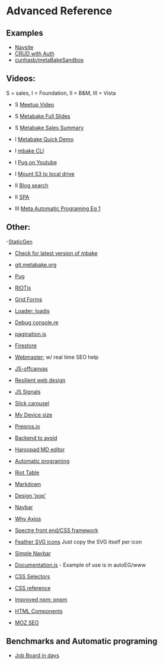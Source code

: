 
# Advanced Reference


## Examples

- [Navsite](https://github.com/metabake/examples-plugins/releases/download/3.8.1/navSite.zip)
- [CRUD with Auth](https://github.com/metabake/_mBake/releases/download/3.8.1/CRUDA.zip)
- [cunhasb/metaBakeSandbox](https://github.com/cunhasb/metaBakeSandbox)


## Videos:
S = sales, I = Foundation, II = B&M, III = Vista
- S <a href='https://vimeo.com/282034037' target='_blank'>Meetup Video</a>
- S [Metabake Full Slides](http://prez.metabake.org/p)
- S [Metabake Sales Summary](https://www.youtube.com/watch?v=OK-cJNSkQII)

- I [Metabake Quick Demo](https://youtu.be/WyCdSFTUIvM)
- I [mbake CLI](https://youtu.be/-KkPfAnEXyk)
- I [Pug on Youtube](http://youtube.com/watch?v=wzAWI9h3q18)
- I [Mount S3 to local drive](http://wgehnerlab1.metabake.org.s3-website-us-east-1.amazonaws.com/lab1v0.html)

- II [Blog search](https://www.youtube.com/watch?v=-4i9_SYyTOo)
- II [SPA](https://youtu.be/LHFjjDPlU3A)
- III [Meta Automatic Programing Eg 1 ](http://youtube.com/watch?v=c4mWhefhOoQ)


## Other:

-[StaticGen](https://www.staticgen.com/metabakeorg)
- <a href='https://www.npmjs.com/package/mbake' target='_blank'>Check for latest version of mbake</a>
- <a href='http://git.metabake.org' target='_blank'>git.metabake.org</a>
- [Pug](https://pug.metabake.org)
- [RIOTjs](https://riot.js.org/)
- [Grid Forms](http://kumailht.com/gridforms)
- [Loader: loadjs](https://github.com/muicss/loadjs)
- [Debug console.re](http://console.re)
- [pagination.js](http://pagination.js.org)
- [Firestore](https://firebase.google.com/docs/firestore)
- [Webmaster](https://www.google.com/webmasters); w/ real time SEO help
- [JS-offcanvas](https://github.com/vmitsaras/js-offcanvas)

- [Resilient web design](https://resilientwebdesign.com/introduction)
- [JS Signals](https://github.com/millermedeiros/js-signals/wiki/Comparison-between-different-Observer-Pattern-implementations)
- [Slick carousel](http://kenwheeler.github.io/slick/)
- [My Device size](https://www.mydevice.io)
- [Prepros.io](https://prepros.io/help/autoprefixer)
- [Backend to avoid](https://engineering.videoblocks.com/web-architecture-101-a3224e126947?gi=8a9df433a15f)
- [Haroopad MD editor](http://pad.haroopress.com/user)
- [Automatic programing](https://en.wikipedia.org/wiki/Automatic_programming)
- [Riot Table](https://codepen.io/bchoii/pen/VeQepw)
- [Markdown](https://en.wikipedia.org/wiki/Markdown)
- [Design 'pop'](https://medium.com/@erikdkennedy/7-rules-for-creating-gorgeous-ui-part-2-430de537ba96)
- [Navbar](https://github.com/thednp/navbar.js/)
- [Why Axios](http://jslancer.com/blog/2017/05/10/why-i-stop-using-fetch/)
- [Spectre front end/CSS framework](https://github.com/picturepan2/spectre)
- [Feather SVG icons](https://feathericons.com) Just copy the SVG itself per icon
- [Simple Navbar](https://www.w3schools.com/css/css_navbar.asp)
- [Documentation.js](https://documentation.js.org) - Example of use is in autoEG/www
- [CSS Selectors](https://adam-marsden.co.uk/css-cheat-sheet)
- [CSS reference](https://tympanus.net/codrops/css_reference/)
- [Improved npm: pnpm](https://pnpm.js.org/docs/en/installation.html)
- [HTML Components](https://www.youtube.com/watch?v=yCArIyY907Q)
- [MOZ SEO](https://moz.com/link-explorer?utm_source=facebook&utm_medium=paid&utm_campaign=mp_links_18)

## Benchmarks and Automatic programing
- [Job Board in days](https://medium.com/@mattia_asti/creating-a-job-board-in-a-few-days-contentful-riot-js-bulma-io-293276516301)
